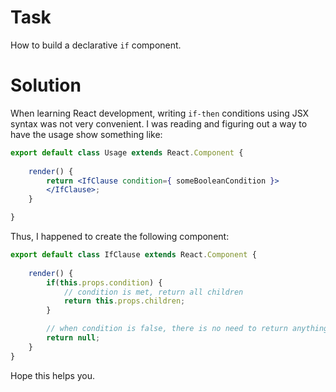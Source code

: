 # Task

How to build a declarative `if` component.

# Solution

When learning React development, writing `if-then` conditions
using JSX syntax was not very convenient. I was reading and
figuring out a way to have the usage show something like:

```jsx
export default class Usage extends React.Component {
    
    render() {
        return <IfClause condition={ someBooleanCondition }>
        </IfClause>;
    }

}
```

Thus, I happened to create the following component:

```jsx
export default class IfClause extends React.Component {
    
    render() {
        if(this.props.condition) {
            // condition is met, return all children
            return this.props.children;
        }

        // when condition is false, there is no need to return anything
        return null;
    }
}
```

Hope this helps you.
